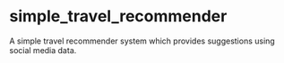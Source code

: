 # simple_travel_recommender
A simple travel recommender system which provides suggestions using social media data.
